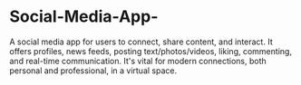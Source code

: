 # Social-Media-App-
A social media app for users to connect, share content, and interact. It offers profiles, news feeds, posting text/photos/videos, liking, commenting, and real-time communication. It's vital for modern connections, both personal and professional, in a virtual space.
